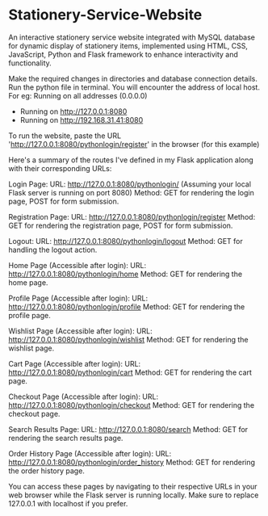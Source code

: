 # Stationery-Service-Website
An interactive stationery service website integrated with MySQL database for dynamic display of stationery items, implemented using HTML, CSS, JavaScript, Python and Flask framework to enhance interactivity and functionality.

Make the required changes in directories and database connection details. Run the python file in terminal. You will encounter the address of local host. For eg: Running on all addresses (0.0.0.0)
 * Running on http://127.0.0.1:8080
 * Running on http://192.168.31.41:8080

To run the website, paste the URL 'http://127.0.0.1:8080/pythonlogin/register' in the browser (for this example)

Here's a summary of the routes I've defined in my Flask application along with their corresponding URLs:

Login Page:
URL: http://127.0.0.1:8080/pythonlogin/ (Assuming your local Flask server is running on port 8080)
Method: GET for rendering the login page, POST for form submission.

Registration Page:
URL: http://127.0.0.1:8080/pythonlogin/register
Method: GET for rendering the registration page, POST for form submission.

Logout:
URL: http://127.0.0.1:8080/pythonlogin/logout
Method: GET for handling the logout action.

Home Page (Accessible after login):
URL: http://127.0.0.1:8080/pythonlogin/home
Method: GET for rendering the home page.

Profile Page (Accessible after login):
URL: http://127.0.0.1:8080/pythonlogin/profile
Method: GET for rendering the profile page.

Wishlist Page (Accessible after login):
URL: http://127.0.0.1:8080/pythonlogin/wishlist
Method: GET for rendering the wishlist page.

Cart Page (Accessible after login):
URL: http://127.0.0.1:8080/pythonlogin/cart
Method: GET for rendering the cart page.

Checkout Page (Accessible after login):
URL: http://127.0.0.1:8080/pythonlogin/checkout
Method: GET for rendering the checkout page.

Search Results Page:
URL: http://127.0.0.1:8080/search
Method: GET for rendering the search results page.

Order History Page (Accessible after login):
URL: http://127.0.0.1:8080/pythonlogin/order_history
Method: GET for rendering the order history page.

You can access these pages by navigating to their respective URLs in your web browser while the Flask server is running locally. Make sure to replace 127.0.0.1 with localhost if you prefer.
